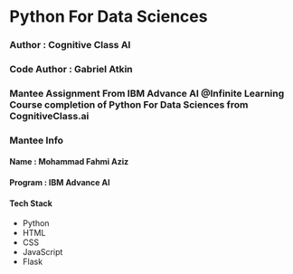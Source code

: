 <h1><b>Python For Data Sciences</b></h1>
<h3>Author : Cognitive Class AI</h3>
<h3>Code Author : Gabriel Atkin</h3>
<h3>Mantee Assignment From IBM Advance AI @Infinite Learning Course completion of Python For Data Sciences from CognitiveClass.ai</h3>

<h3>Mantee Info</h3>
<h4>Name : Mohammad Fahmi Aziz</h4>
<h4>Program : IBM Advance AI</h4>

<h4>Tech Stack</h4>
<ul>
  <li>Python</li>
  <li>HTML</li>
  <li>CSS</li>
  <li>JavaScript</li>
  <li>Flask</li>
</ul>
